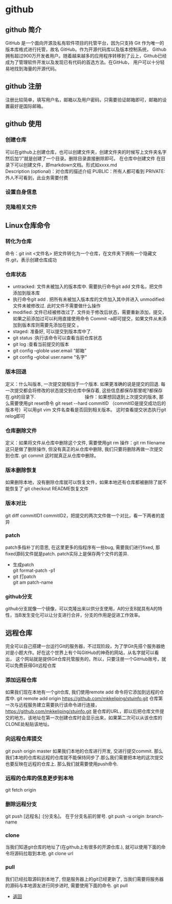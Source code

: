 # github 

## github 简介
  GitHub 是一个面向开源及私有软件项目的托管平台，因为只支持 Git 作为唯一的版本库格式进行托管，故名 GitHub。作为开源代码库以及版本控制系统，
  Github拥有超过900万开发者用户。随着越来越多的应用程序转移到了云上，Github已经成为了管理软件开发以及发现已有代码的首选方法。在GitHub，
  用户可以十分轻易地找到海量的开源代码。
## github 注册
  注册比较简单，填写用户名，邮箱以及用户密码，只需要验证邮箱即可，邮箱的设置最好是国际邮箱。
## github 使用
### 创建仓库
  可以在github上创建仓库，也可以创建文件夹，创建文件夹的时候写上文件夹名字然后加“/”就是创建了一个目录。删除目录直接删除即可。
  在仓库中创建文件	在目录下可以创建文件，即markdown文档。形式如xxxx.md                     
  Description (optional)：对仓库的描述介绍
  PUBLIC：所有人都可看到
  PRIVATE:外人不可看到，此业务需要付费
### 设置自身信息
### 克隆相关文件

## Linux仓库命令

### 转化为仓库
  命令：git init <文件名>    把文件转化为一个仓库，在文件夹下拥有一个隐藏文件.git，表示创建仓库成功
### 仓库状态
  * untracked: 文件未被加入的版本库中.
  需要执行命令git add 文件名，把文件添加到版本库
  * 执行命令git add .  把所有未被加入版本库的文件加入其中并进入
  unmodified: 文件未被修改过.
  此时文件不需要做什么操作
  * modified: 文件已经被修改过了.
  文件处于修改后状态，需要重新添加，提交，如果之前添加过可以利用直接使用命令
  Commit –a即可提交，如果文件从未添加到版本库则需要先添加在提交 。
  * staged: 准备好, 可以提交到版本库中了.
  * git status :执行该命令可以查看当前仓库状态
  * git log :查看当前提交的版本
  * git config –globle user.email “邮箱”
  * git config –global user.name “名字”

### 版本回退

  定义：什么叫版本, 一次提交就相当于一个版本. 如果更准确的说是提交的回退. 每一次提交都会将修改的状态提交到仓库中保存着, 这些信息都保存那里呢?都保存   在.git的目录下.                                      
  操作：如果想回退到上次提交的版本, 那么需要使用git reset命令
  git reset --hard commitID  （commitID是提交成功后的版本号）可以用git vim 文件名查看是否回到相关版本。
  这时查看提交状态执行git relog即可

### 仓库删除文件

  定义：如果将文件从仓库中删除这个文件, 需要使用git rm
  操作：git rm filename
  这只是做了删除操作, 但没有真正的从仓库中删除, 我们只要将删除再做一次提交到仓库.
  git commit
  这时就真正从仓库中删除。 

### 版本删除恢复

  如果删除本地，没有删除仓库就可以恢复文件，如果本地还有仓库都被删除了就不能恢复了
  git checkout README恢复文件

### 版本对比

  git diff commitID1 commitID2，把提交的两次文件做一个对比，看一下两者的差异

### patch

  patch多指补丁的意思, 在这里更多的指程序有一些bug, 需要我们进行fixed, 那fixed源码文件就是patch.
  patch实际上是保存两个文件的差异.
  * 生成patch                        
  git format-patch -p1
  * git 打patch                     
  git am patch-name  
  
### github分支

  github分支就像一个镜像，可以克隆出来以供分支使用，A的分支B就具有A的特性，当B发生变化可以让分支进行合并，分支的作用是促进工作效率。

## 远程仓库
  完全可以自己搭建一台运行Git的服务器，不过现阶段，为了学Git先搭个服务器绝对是小题大作。好在这个世界上有个叫GitHub的神奇的网站，从名字就可以看出，   这个网站就是提供Git仓库托管服务的，所以，只要注册一个GitHub账号，就可以免费获得Git远程仓库

### 添加远程仓库

  如果我们现在本地有一个git仓库, 我们使用remote add 命令将它添加到远程的仓库中.
  git remote add origin https://github.com/mkkeliping/stuinfo.git
  仓库第一次与远程服务建立需要执行该命令进行连接，https://github.com/mkkeliping/stuinfo.git
  是仓库的URL，即以后把仓库文件提交的地方。该地址在第一次创建仓库时会显示出来，如果第二次可以从该仓库的CLONE处粘贴该地址。

### 向远程仓库提交
  git push origin master
  如果我们本地的仓库进行开发, 交进行提交commit. 那么我们本地的仓库和远程的仓库就不能保持同步了.那么我们需要把本地的这次提交也要反映在远程的仓库上.    那么我们就需要使用push命令.
### 远程的仓库的信息更步到本地
  git fetch origin
### 删除远程分支
  git push [远程名] :[分支名]。 在于分支名前的冒号.
  git push -u origin :branch-name
### clone
  当我们知道git仓库的地址了(在github上有很多的开源仓库.), 就可以使用下面的命令将源码拉取到本地.
  git clone url
### pull
  我们已经拉取源码到本地了, 但是服务器上的git已经更新了, 当我们需要将服务器的源码与本地源友进行同步进时, 需要使用下面的命令.
  git pull
* [返回](../README.md)
